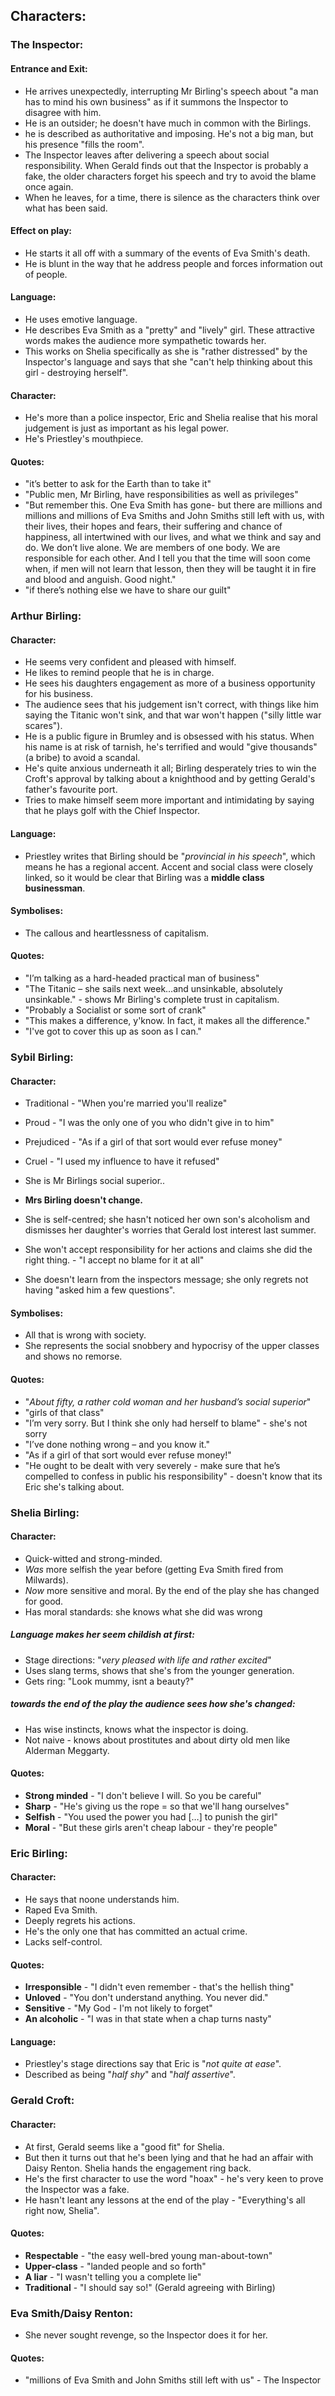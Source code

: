 ## Characters:  

### The Inspector:  
#### Entrance and Exit:
* He arrives unexpectedly, interrupting Mr Birling's speech about "a man has to mind his own business" as if it summons the Inspector to disagree with him.
* He is an outsider; he doesn't have much in common with the Birlings.
* he is described as authoritative and imposing. He's not a big man, but his presence "fills the room".
* The Inspector leaves after delivering a speech about social responsibility. When Gerald finds out that the Inspector is probably a fake, the older characters forget his speech and try to avoid the blame once again.
* When he leaves, for a time, there is silence as the characters think over what has been said.

#### Effect on play:
* He starts it all off with a summary of the events of Eva Smith's death.
* He is blunt in the way that he address people and forces information out of people.

#### Language:  
* He uses emotive language.
* He describes Eva Smith as a "pretty" and "lively" girl. These attractive words makes the audience more sympathetic towards her.
* This works on Shelia specifically as she is "rather distressed" by the Inspector's language and says that she "can't help thinking about this girl - destroying herself".  

#### Character:
* He's more than a police inspector, Eric and Shelia realise that his moral judgement is just as important as his legal power.
* He's Priestley's mouthpiece.

#### Quotes:  
* "it’s better to ask for the Earth than to take it"
* "Public men, Mr Birling, have responsibilities as well as privileges"
* "But remember this. One Eva Smith has gone- but there are millions
and millions and millions of Eva Smiths and John Smiths still left with
us, with their lives, their hopes and fears, their suffering and chance of
happiness, all intertwined with our lives, and what we think and say
and do. We don’t live alone. We are members of one body. We are
responsible for each other. And I tell you that the time will soon come
when, if men will not learn that lesson, then they will be taught it in
fire and blood and anguish. Good night."
* "if there’s nothing else we have to share our guilt"


### Arthur Birling:
#### Character:
* He seems very confident and pleased with himself.
* He likes to remind people that he is in charge.
* He sees his daughters engagement as more of a business opportunity for his business.
* The audience sees that his judgement isn't correct, with things like him saying the Titanic won't sink, and that war won't happen ("silly little war scares").
* He is a public figure in Brumley and is obsessed with his status. When his name is at risk of tarnish, he's terrified and would "give thousands" (a bribe) to avoid a scandal.
* He's quite anxious underneath it all; Birling desperately tries to win the Croft's approval by talking about a knighthood and by getting Gerald's father's favourite port.
* Tries to make himself seem more important and intimidating by saying that he plays golf with the Chief Inspector.

#### Language:
* Priestley writes that Birling should be "*provincial in his speech*", which means he has a regional accent. Accent and social class were closely linked, so it would be clear that Birling was a **middle class businessman**.

#### Symbolises:
* The callous and heartlessness of capitalism.

#### Quotes:
* "I’m talking as a hard-headed practical man of business"
* "The Titanic – she sails next week…and unsinkable, absolutely
unsinkable." - shows Mr Birling's complete trust in capitalism.
* "Probably a Socialist or some sort of crank"
* "This makes a difference, y'know. In fact, it makes all the difference."
* "I've got to cover this up as soon as I can."

### Sybil Birling:  
#### Character:  
* Traditional - "When you're married you'll realize"
* Proud - "I was the only one of you who didn't give in to him"
* Prejudiced - "As if a girl of that sort would ever refuse money"
* Cruel - "I used my influence to have it refused"

* She is Mr Birlings social superior..

* **Mrs Birling doesn't change.**
* She is self-centred; she hasn't noticed her own son's alcoholism and dismisses her daughter's worries that Gerald lost interest last summer.  
* She won't accept responsibility for her actions and claims she did the right thing. - "I accept no blame for it at all"
* She doesn't learn from the inspectors message; she only regrets not having "asked him a few questions".

#### Symbolises:
* All that is wrong with society.
* She represents the social
snobbery and hypocrisy of the
upper classes and shows no
remorse.

#### Quotes:  
* "*About fifty, a rather cold woman and her husband’s social superior*"
* "girls of that class"
* "I’m very sorry. But I think she only had herself to blame" - she's not sorry
* "I’ve done nothing wrong – and you know it."
* "As if a girl of that sort would ever refuse money!"
* "He ought to be dealt with very severely - make sure that he’s compelled to confess in public his responsibility" - doesn't know that its Eric she's talking about.

### Shelia Birling:
#### Character:
* Quick-witted and strong-minded.
* *Was* more selfish the year before (getting Eva Smith fired from Milwards).
* *Now* more sensitive and moral. By the end of the play she has changed for good.
* Has moral standards: she knows what she did was wrong

##### Language makes her seem childish at first:
* Stage directions: "*very pleased with life and rather excited*"
* Uses slang terms, shows that she's from the younger generation.
* Gets ring: "Look mummy, isnt a beauty?"

##### towards the end of the play the audience sees how she's changed:
* Has wise instincts, knows what the inspector is doing.
* Not naive - knows about prostitutes and about dirty old men like Alderman Meggarty.

#### Quotes:
* **Strong minded** - "I don't believe I will. So you be careful"
* **Sharp** - "He's giving us the rope = so that we'll hang ourselves"
* **Selfish** - "You used the power you had […] to punish the girl"
* **Moral** - "But these girls aren't cheap labour - they're people"

### Eric Birling:
#### Character:
* He says that noone understands him.
* Raped Eva Smith.
* Deeply regrets his actions.
* He's the only one that has committed an actual crime.
* Lacks self-control.

#### Quotes:
* **Irresponsible** - "I didn't even remember - that's the hellish thing"
* **Unloved** - "You don't understand anything. You never did."
* **Sensitive** - "My God - I'm not likely to forget"
* **An alcoholic** - "I was in that state when a chap turns nasty"

#### Language:
* Priestley's stage directions say that Eric is "*not quite at ease*".
* Described as being "*half shy*" and "*half assertive*".

### Gerald Croft:
#### Character:
* At first, Gerald seems like a "good fit" for Shelia.
* But then it turns out that he's been lying and that he had an affair with Daisy Renton. Shelia hands the engagement ring back.
* He's the first character to use the word "hoax" - he's very keen to prove the Inspector was a fake.
* He hasn't leant any lessons at the end of the play - "Everything's all right now, Shelia".


#### Quotes:
* **Respectable** - "the easy well-bred young man-about-town"
* **Upper-class** - "landed people and so forth"
* **A liar** - "I wasn't telling you a complete lie"
* **Traditional** - "I should say so!" (Gerald agreeing with Birling)

### Eva Smith/Daisy Renton:
* She never sought revenge, so the Inspector does it for her.

#### Quotes:
* "millions of Eva Smith and John Smiths still left with us" - The Inspector
